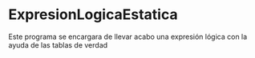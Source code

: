 # ExpresionLogicaEstatica
Este programa se encargara de llevar acabo una expresión lógica con la ayuda de las tablas de verdad
